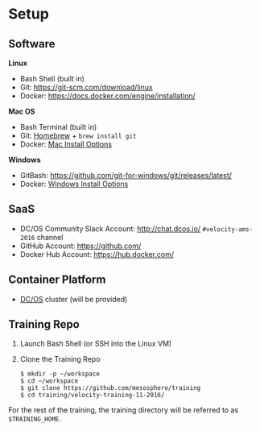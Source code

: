 # Setup

## Software

**Linux**

- Bash Shell (built in)
- Git: <https://git-scm.com/download/linux>
- Docker: <https://docs.docker.com/engine/installation/>

**Mac OS**

- Bash Terminal (built in)
- Git: [Homebrew](http://brew.sh/) + `brew install git`
- Docker: [Mac Install Options](docker-install-mac.md)

**Windows**

- GitBash: <https://github.com/git-for-windows/git/releases/latest/>
- Docker: [Windows Install Options](docker-install-windows.md)

## SaaS

- DC/OS Community Slack Account: <http://chat.dcos.io/> `#velocity-ams-2016` channel
- GitHub Account: <https://github.com/>
- Docker Hub Account: <https://hub.docker.com/>

## Container Platform

- [DC/OS](https://dcos.io/) cluster (will be provided)

## Training Repo

1. Launch Bash Shell (or SSH into the Linux VM)

1. Clone the Training Repo

    ```
    $ mkdir -p ~/workspace
    $ cd ~/workspace
    $ git clone https://github.com/mesosphere/training
    $ cd training/velocity-training-11-2016/
    ```

For the rest of the training, the training directory will be referred to as `$TRAINING_HOME`.
